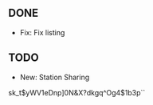 DONE
----------
* Fix: Fix listing

TODO
----------
* New: Station Sharing

sk_t$yWV1eDnp]0N&X?dkgq^Og4$1b3p``
